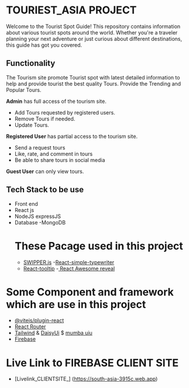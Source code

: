 # TOURIEST_ASIA PROJECT

Welcome to the Tourist Spot Guide! This repository contains information about various tourist spots around the world. Whether you're a traveler planning your next adventure or just curious about different destinations, this guide has got you covered.
## Functionality

The Tourism site promote Tourist spot with latest detailed information to help and provide tourist the best quality Tours.
Provide the Trending and Popular Tours.

**Admin**
has full access of the tourism site.

- Add Tours requested by registered users.
- Remove Tours if needed.
- Update Tours.

**Registered User**
has partial access to the tourism site.

- Send a request tours
- Like, rate, and comment in tours
- Be able to share tours in social media

**Guest User**
can only view tours.
## Tech Stack to be use

- Front end
- React js
- NodeJS expressJS
- Database
  -MongoDB
  # These Pacage used in this project
  - [SWIPPER.js](https://swiperjs.com/) 
  -[React-simple-typewriter](https://www.npmjs.com/package/react-simple-typewriter)
  - [React-tooltip](https://react-tooltip.com/) 
  -[ React Awesome reveal](https://www.npmjs.com/package/react-awesome-reveal)

# Some Component and framework which are use in this project
- [@vitejs/plugin-react](https://github.com/vitejs/vite-plugin-react/blob/main/packages/plugin-react/README.md) 
- [React Router](https://reactrouter.com/en/main)
- [Tailwind](https://tailwindcss.com/) & [DaisyUi](https://daisyui.com/) $ [mumba uiu](https://mambaui.com/)
- [Firebase](https://firebase.google.com/)
# Live Link to FIREBASE CLIENT SITE
- [Livelink_CLIENTSITE_] (https://south-asia-3915c.web.app)
